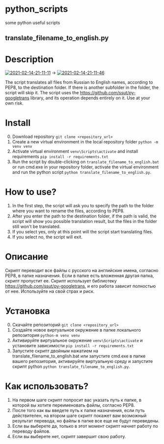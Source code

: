 # python_scripts
some python useful scripts

## translate_filename_to_english.py
# Description
<a href="https://imgbb.com/"><img src="https://i.ibb.co/6PK5r50/2021-02-14-21-11-11.png" alt="2021-02-14-21-11-11" border="0"></a> -> <a href="https://imgbb.com/"><img src="https://i.ibb.co/Y0WxMGc/2021-02-14-21-11-46.png" alt="2021-02-14-21-11-46" border="0"></a>


The script translates all files from Russian to English names, according to PEP8, to the destination folder. If there is another subfolder in the folder, the script will skip it. The script uses the https://github.com/ssut/py-googletrans library, and its operation depends entirely on it. Use at your own risk.

# Install
0. Download repository `git clone <repository_url>`
1. Create a new virtual environment in the local repository folder `python -m venv venv`
2. Activate virtual environment `venv\Scripts\activate` and install requirements `pip install -r requirements.txt`
3. Run the script by double-clicking on `translate_filename_to_english.bat` or run cmd.exe in your repository folder, activate the virtual environment and run the python script `python translate_filename_to_english.py`.

# How to use?
1. In the first step, the script will ask you to specify the path to the folder where you want to rename the files, according to PEP8.
2. After you enter the path to the destination folder, if the path is valid, the script will show you
possible translation result, but the files in the folder still won't be translated.
3. If you select yes, only at this point will the script start translating files.
4. If you select no, the script will exit.

# Описание
Скрипт переводит все файлы с русского на английские имена, согласно PEP8, в папке назначения. Если в папке есть вложенная другая папка, скрипт пропустит ее. Скрипт использует библиотеку https://github.com/ssut/py-googletrans, и его работа зависит полностью от нее. Используйте на свой страх и риск.

# Установка
0. Скачайте репозиторий `git clone <repository_url>`
1. Создайте новое виртуальное окружение в папке локального репозитория `python-m venv venv`
2. Активируйте виртуальное окружение `venv\Scripts\activate` и установите зависимости `pip install -r requirements.txt`
3. Запустите скрипт двойным нажатием на translate_filename_to_english.bat или запустите cmd.exe в папке вашего репозитория, активируйте виртуальную среду и запустите скрипт python `python translate_filename_to_english.py`.

# Как использовать?
1. На первом шаге скрипт попросит вас указать путь к папке, в которой вы хотите переименовать файлы, согласно PEP8.
2. После того как вы введете путь к папке назначения, если путь действителен, на втором шаге скрипт покажет вам
возможный результат перевода, но файлы в папке все еще не будут переведены.
3. Если вы выберете да, только в этот момент скрипт начнет работу по переводу файлов.
4. Если вы выберете нет, скрипт завершит свою работу.
